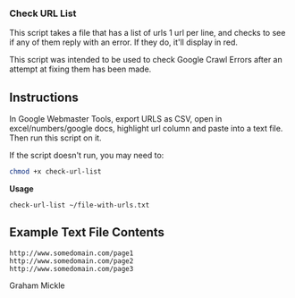 ### Check URL List ###

This script takes a file that has a list of urls
1 url per line, and checks to see if any of them
reply with an error. If they do, it'll display in
red.

This script was intended to be used to check Google
Crawl Errors after an attempt at fixing them has been
made.

## Instructions ##

In Google Webmaster Tools, export URLS as CSV, open in
excel/numbers/google docs, highlight url column and paste into a text file.
Then run this script on it.

If the script doesn't run, you may need to:

```bash
chmod +x check-url-list
```

**Usage**

```
check-url-list ~/file-with-urls.txt
```

## Example Text File Contents ##

```
http://www.somedomain.com/page1
http://www.somedomain.com/page2
http://www.somedomain.com/page3
```


Graham Mickle